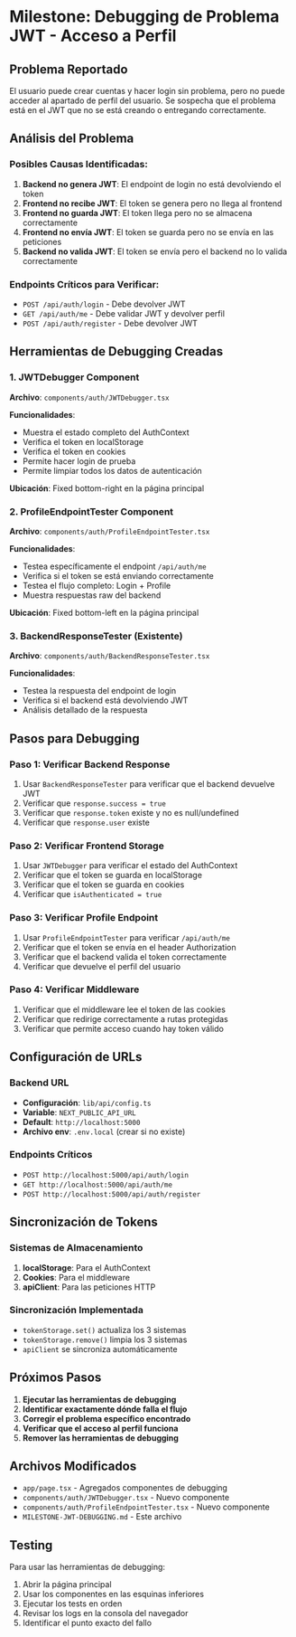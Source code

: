 # Milestone: Debugging de Problema JWT - Acceso a Perfil

## Problema Reportado
El usuario puede crear cuentas y hacer login sin problema, pero no puede acceder al apartado de perfil del usuario. Se sospecha que el problema está en el JWT que no se está creando o entregando correctamente.

## Análisis del Problema

### Posibles Causas Identificadas:

1. **Backend no genera JWT**: El endpoint de login no está devolviendo el token
2. **Frontend no recibe JWT**: El token se genera pero no llega al frontend
3. **Frontend no guarda JWT**: El token llega pero no se almacena correctamente
4. **Frontend no envía JWT**: El token se guarda pero no se envía en las peticiones
5. **Backend no valida JWT**: El token se envía pero el backend no lo valida correctamente

### Endpoints Críticos para Verificar:

- `POST /api/auth/login` - Debe devolver JWT
- `GET /api/auth/me` - Debe validar JWT y devolver perfil
- `POST /api/auth/register` - Debe devolver JWT

## Herramientas de Debugging Creadas

### 1. JWTDebugger Component
**Archivo**: `components/auth/JWTDebugger.tsx`

**Funcionalidades**:
- Muestra el estado completo del AuthContext
- Verifica el token en localStorage
- Verifica el token en cookies
- Permite hacer login de prueba
- Permite limpiar todos los datos de autenticación

**Ubicación**: Fixed bottom-right en la página principal

### 2. ProfileEndpointTester Component
**Archivo**: `components/auth/ProfileEndpointTester.tsx`

**Funcionalidades**:
- Testea específicamente el endpoint `/api/auth/me`
- Verifica si el token se está enviando correctamente
- Testea el flujo completo: Login + Profile
- Muestra respuestas raw del backend

**Ubicación**: Fixed bottom-left en la página principal

### 3. BackendResponseTester (Existente)
**Archivo**: `components/auth/BackendResponseTester.tsx`

**Funcionalidades**:
- Testea la respuesta del endpoint de login
- Verifica si el backend está devolviendo JWT
- Análisis detallado de la respuesta

## Pasos para Debugging

### Paso 1: Verificar Backend Response
1. Usar `BackendResponseTester` para verificar que el backend devuelve JWT
2. Verificar que `response.success = true`
3. Verificar que `response.token` existe y no es null/undefined
4. Verificar que `response.user` existe

### Paso 2: Verificar Frontend Storage
1. Usar `JWTDebugger` para verificar el estado del AuthContext
2. Verificar que el token se guarda en localStorage
3. Verificar que el token se guarda en cookies
4. Verificar que `isAuthenticated = true`

### Paso 3: Verificar Profile Endpoint
1. Usar `ProfileEndpointTester` para verificar `/api/auth/me`
2. Verificar que el token se envía en el header Authorization
3. Verificar que el backend valida el token correctamente
4. Verificar que devuelve el perfil del usuario

### Paso 4: Verificar Middleware
1. Verificar que el middleware lee el token de las cookies
2. Verificar que redirige correctamente a rutas protegidas
3. Verificar que permite acceso cuando hay token válido

## Configuración de URLs

### Backend URL
- **Configuración**: `lib/api/config.ts`
- **Variable**: `NEXT_PUBLIC_API_URL`
- **Default**: `http://localhost:5000`
- **Archivo env**: `.env.local` (crear si no existe)

### Endpoints Críticos
- `POST http://localhost:5000/api/auth/login`
- `GET http://localhost:5000/api/auth/me`
- `POST http://localhost:5000/api/auth/register`

## Sincronización de Tokens

### Sistemas de Almacenamiento
1. **localStorage**: Para el AuthContext
2. **Cookies**: Para el middleware
3. **apiClient**: Para las peticiones HTTP

### Sincronización Implementada
- `tokenStorage.set()` actualiza los 3 sistemas
- `tokenStorage.remove()` limpia los 3 sistemas
- `apiClient` se sincroniza automáticamente

## Próximos Pasos

1. **Ejecutar las herramientas de debugging**
2. **Identificar exactamente dónde falla el flujo**
3. **Corregir el problema específico encontrado**
4. **Verificar que el acceso al perfil funciona**
5. **Remover las herramientas de debugging**

## Archivos Modificados

- `app/page.tsx` - Agregados componentes de debugging
- `components/auth/JWTDebugger.tsx` - Nuevo componente
- `components/auth/ProfileEndpointTester.tsx` - Nuevo componente
- `MILESTONE-JWT-DEBUGGING.md` - Este archivo

## Testing

Para usar las herramientas de debugging:

1. Abrir la página principal
2. Usar los componentes en las esquinas inferiores
3. Ejecutar los tests en orden
4. Revisar los logs en la consola del navegador
5. Identificar el punto exacto del fallo
